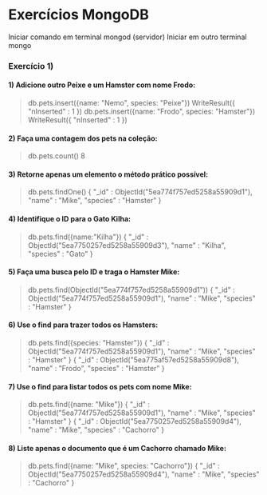 # Exercícios MongoDB

Iniciar comando em terminal mongod (servidor)
Iniciar em outro terminal mongo

### Exercício 1)

#### 1) Adicione outro Peixe e um Hamster com nome Frodo:

> db.pets.insert({name: "Nemo", species: "Peixe"})
WriteResult({ "nInserted" : 1 })
> db.pets.insert({name: "Frodo", species: "Hamster"})
WriteResult({ "nInserted" : 1 })

#### 2) Faça uma contagem dos pets na coleção:
> db.pets.count()
8

#### 3) Retorne apenas um elemento o método prático possível:
> db.pets.findOne()
{
        "_id" : ObjectId("5ea774f757ed5258a55909d1"),
        "name" : "Mike",
        "species" : "Hamster"
}

#### 4) Identifique o ID para o Gato Kilha:
> db.pets.find({name:"Kilha"})
{ "_id" : ObjectId("5ea7750257ed5258a55909d3"), "name" : "Kilha", "species" : "Gato" }

#### 5) Faça uma busca pelo ID e traga o Hamster Mike:
> db.pets.find(ObjectId("5ea774f757ed5258a55909d1"))
{ "_id" : ObjectId("5ea774f757ed5258a55909d1"), "name" : "Mike", "species" : "Hamster" }

#### 6) Use o find para trazer todos os Hamsters:
> db.pets.find({species: "Hamster"})
{ "_id" : ObjectId("5ea774f757ed5258a55909d1"), "name" : "Mike", "species" : "Hamster" }
{ "_id" : ObjectId("5ea775af57ed5258a55909d8"), "name" : "Frodo", "species" : "Hamster" }

#### 7) Use o find para listar todos os pets com nome Mike:
> db.pets.find({name: "Mike"})
{ "_id" : ObjectId("5ea774f757ed5258a55909d1"), "name" : "Mike", "species" : "Hamster" }
{ "_id" : ObjectId("5ea7750257ed5258a55909d4"), "name" : "Mike", "species" : "Cachorro" }

#### 8) Liste apenas o documento que é um Cachorro chamado Mike:
> db.pets.find({name: "Mike", species: "Cachorro"})
{ "_id" : ObjectId("5ea7750257ed5258a55909d4"), "name" : "Mike", "species" : "Cachorro" }
